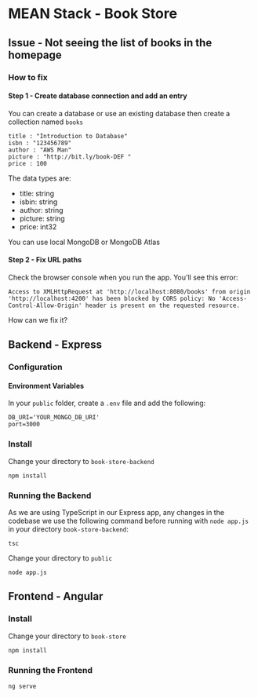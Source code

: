 # MEAN Stack - Book Store

## Issue - Not seeing the list of books in the homepage

### How to fix
#### Step 1 - Create database connection and add an entry
You can create a database or use an existing database then create a collection named `books`
```
title : "Introduction to Database"
isbn : "123456789"
author : "AWS Man"
picture : "http://bit.ly/book-DEF "
price : 100
```
The data types are:
- title: string
- isbin: string
- author: string
- picture: string
- price: int32

You can use local MongoDB or MongoDB Atlas

#### Step 2 - Fix URL paths
Check the browser console when you run the app. You'll see this error:
```
Access to XMLHttpRequest at 'http://localhost:8080/books' from origin 'http://localhost:4200' has been blocked by CORS policy: No 'Access-Control-Allow-Origin' header is present on the requested resource.
```
How can we fix it?

## Backend - Express

### Configuration
#### Environment Variables
In your `public` folder, create a `.env` file and add the following:
```
DB_URI='YOUR_MONGO_DB_URI'
port=3000
```

### Install
Change your directory to `book-store-backend`
```
npm install
```

### Running the Backend
As we are using TypeScript in our Express app, any changes in the codebase we use the following command before running with `node app.js` in your directory `book-store-backend`:
```
tsc
```

Change your directory to `public`
```
node app.js
```


## Frontend - Angular

### Install
Change your directory to `book-store`
```
npm install
```
### Running the Frontend
```
ng serve
```

